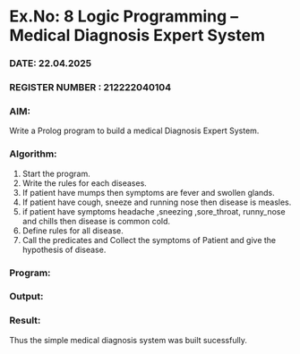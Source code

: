 # Ex.No: 8  Logic Programming –  Medical Diagnosis Expert System
### DATE: 22.04.2025                                                                          
### REGISTER NUMBER : 212222040104
### AIM: 
Write a Prolog program to build a medical Diagnosis Expert System.
###  Algorithm:
1. Start the program.
2. Write the rules for each diseases.
3. If patient have mumps then symptoms are fever and swollen glands.
4. If patient have cough, sneeze and running nose then disease is measles.
5. if patient have symptoms headache ,sneezing ,sore_throat, runny_nose and  chills then disease is common cold.
6. Define rules for all disease.
7. Call the predicates and Collect the symptoms of Patient and give the hypothesis of disease.
        

### Program:











### Output:



### Result:
Thus the simple medical diagnosis system was built sucessfully.
